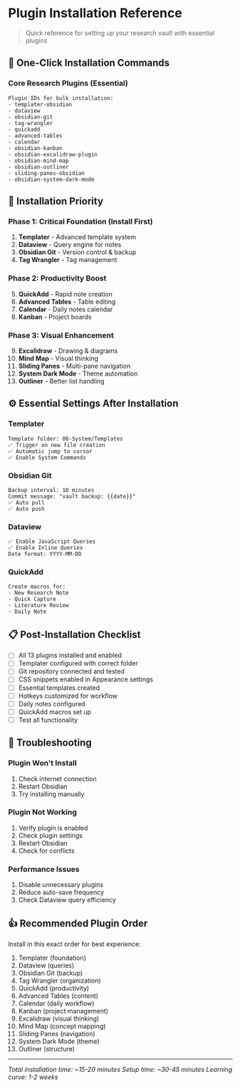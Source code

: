 # Plugin Installation Reference

> Quick reference for setting up your research vault with essential plugins

## 🚀 One-Click Installation Commands

### Core Research Plugins (Essential)
```
Plugin IDs for bulk installation:
- templater-obsidian
- dataview
- obsidian-git
- tag-wrangler
- quickadd
- advanced-tables
- calendar
- obsidian-kanban
- obsidian-excalidraw-plugin
- obsidian-mind-map
- obsidian-outliner
- sliding-panes-obsidian
- obsidian-system-dark-mode
```

## 🎯 Installation Priority

### Phase 1: Critical Foundation (Install First)
1. **Templater** - Advanced template system
2. **Dataview** - Query engine for notes
3. **Obsidian Git** - Version control & backup
4. **Tag Wrangler** - Tag management

### Phase 2: Productivity Boost
5. **QuickAdd** - Rapid note creation
6. **Advanced Tables** - Table editing
7. **Calendar** - Daily notes calendar
8. **Kanban** - Project boards

### Phase 3: Visual Enhancement
9. **Excalidraw** - Drawing & diagrams
10. **Mind Map** - Visual thinking
11. **Sliding Panes** - Multi-pane navigation
12. **System Dark Mode** - Theme automation
13. **Outliner** - Better list handling

## ⚙️ Essential Settings After Installation

### Templater
```
Template folder: 00-System/Templates
✅ Trigger on new file creation
✅ Automatic jump to cursor
✅ Enable System Commands
```

### Obsidian Git
```
Backup interval: 10 minutes
Commit message: "vault backup: {{date}}"
✅ Auto pull
✅ Auto push
```

### Dataview
```
✅ Enable JavaScript Queries
✅ Enable Inline Queries
Date format: YYYY-MM-DD
```

### QuickAdd
```
Create macros for:
- New Research Note
- Quick Capture
- Literature Review
- Daily Note
```

## 📋 Post-Installation Checklist

- [ ] All 13 plugins installed and enabled
- [ ] Templater configured with correct folder
- [ ] Git repository connected and tested
- [ ] CSS snippets enabled in Appearance settings
- [ ] Essential templates created
- [ ] Hotkeys customized for workflow
- [ ] Daily notes configured
- [ ] QuickAdd macros set up
- [ ] Test all functionality

## 🔧 Troubleshooting

### Plugin Won't Install
1. Check internet connection
2. Restart Obsidian
3. Try installing manually

### Plugin Not Working
1. Verify plugin is enabled
2. Check plugin settings
3. Restart Obsidian
4. Check for conflicts

### Performance Issues
1. Disable unnecessary plugins
2. Reduce auto-save frequency
3. Check Dataview query efficiency

## 👍 Recommended Plugin Order

Install in this exact order for best experience:

1. Templater (foundation)
2. Dataview (queries)
3. Obsidian Git (backup)
4. Tag Wrangler (organization)
5. QuickAdd (productivity)
6. Advanced Tables (content)
7. Calendar (daily workflow)
8. Kanban (project management)
9. Excalidraw (visual thinking)
10. Mind Map (concept mapping)
11. Sliding Panes (navigation)
12. System Dark Mode (theme)
13. Outliner (structure)

---

*Total installation time: ~15-20 minutes*
*Setup time: ~30-45 minutes*
*Learning curve: 1-2 weeks*